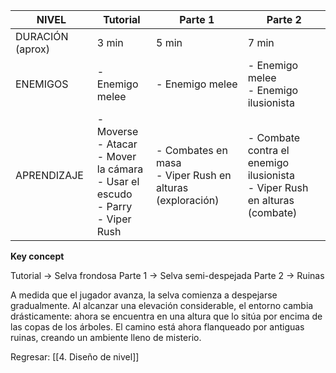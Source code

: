 
| NIVEL            | Tutorial                                                                                  | Parte 1                                                     | Parte 2                                                                      |
| ---------------- | ----------------------------------------------------------------------------------------- | ----------------------------------------------------------- | ---------------------------------------------------------------------------- |
| DURACIÓN (aprox) | 3 min                                                                                     | 5 min                                                       | 7 min                                                                        |
| ENEMIGOS         | - Enemigo melee                                                                           | - Enemigo melee                                             | - Enemigo melee<br>- Enemigo ilusionista                                     |
| APRENDIZAJE      | - Moverse<br>- Atacar<br>- Mover la cámara<br>- Usar el escudo<br>- Parry<br>- Viper Rush | - Combates en masa<br>- Viper Rush en alturas (exploración) | - Combate contra el enemigo ilusionista<br>- Viper Rush en alturas (combate) |

**Key concept**

Tutorial -> Selva frondosa
Parte 1 -> Selva semi-despejada
Parte 2 -> Ruinas

A medida que el jugador avanza, la selva comienza a despejarse gradualmente. Al alcanzar una elevación considerable, el entorno cambia drásticamente: ahora se encuentra en una altura que lo sitúa por encima de las copas de los árboles. El camino está ahora flanqueado por antiguas ruinas, creando un ambiente lleno de misterio.


Regresar: [[4. Diseño de nivel]]